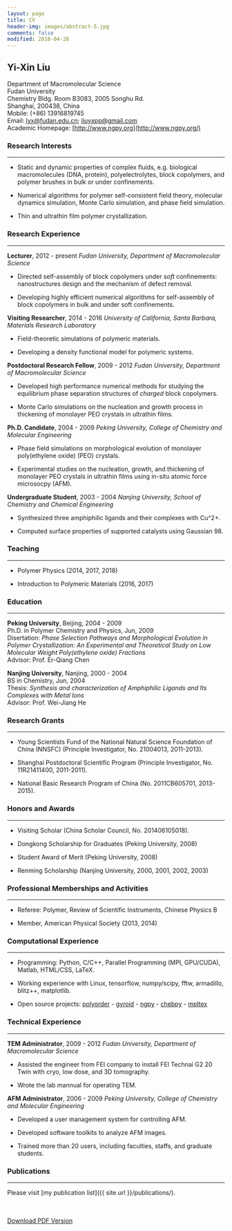 ```yaml
---
layout: page
title: CV
header-img: images/abstract-5.jpg
comments: false
modified: 2018-04-28
---
```


## Yi-Xin Liu

Department of Macromolecular Science  
Fudan University  
Chemistry Bldg. Room B3083, 2005 Songhu Rd.  
Shanghai, 200438, China  
Mobile: (+86) 13916819745  
Email: lyx@fudan.edu.cn; liuyxpp@gmail.com  
Academic Homepage: [http://www.ngpy.org](http://www.ngpy.org/)


### Research Interests
-----

- Static and dynamic properties of complex fluids, e.g. biological macromolecules (DNA, protein), polyelectrolytes, block copolymers, and polymer brushes in bulk or under confinements.

- Numerical algorithms for polymer self-consistent field theory, molecular dynamics simulation, Monte Carlo simulation, and phase field simulation.

- Thin and ultrathin film polymer crystallization.

### Research Experience
-----

**Lecturer**, 2012 - present
*Fudan University, Department of Macromolecular Science*

- Directed self-assembly of block copolymers under *soft* confinements: nanostructures design and the mechanism of defect removal.

- Developing highly efficient numerical algorithms for self-assembly of block copolymers in bulk and under soft confinements.

**Visiting Researcher**, 2014 - 2016
*University of California, Santa Barbara, Materials Research Laboratory*

- Field-theoretic simulations of polymeric materials.

- Developing a density functional model for polymeric systems. 

**Postdoctoral Research Fellow**, 2009 - 2012
*Fudan University, Department of Macromolecular Science*

- Developed high performance numerical methods for studying the equilibrium phase separation structures of *charged* block copolymers.

- Monte Carlo simulations on the nucleation and growth process in thickening of monolayer PEO crystals in ultrathin films.

**Ph.D. Candidate**, 2004 - 2009
*Peking University, College of Chemistry and Molecular Engineering*

- Phase field simulations on morphological evolution of monolayer poly(ethylene oxide) (PEO) crystals.

- Experimental studies on the nucleation, growth, and thickening of monolayer PEO crystals in ultrathin films using in-situ atomic force microsocpy (AFM).

**Undergraduate Student**, 2003 - 2004
*Nanjing University, School of Chemistry and Chemical Engineering*

- Synthesized three amphiphilic ligands and their complexes with Cu^2+.

- Computed surface properties of supported catalysts using Gaussian 98.

### Teaching
-----

- Polymer Physics (2014, 2017, 2018)

- Introduction to Polymeric Materials (2016, 2017)

### Education
-----

**Peking University**, Beijing, 2004 - 2009  
Ph.D. in Polymer Chemistry and Physics, Jun, 2009  
Disertation: *Phase Selection Pathways and Morphological Evolution in Polymer Crystallization: An Experimental and Theoretical Study on Low Molecular Weight Poly(ethylene oxide) Fractions*  
Advisor: Prof. Er-Qiang Chen

**Nanjing University**, Nanjing, 2000 - 2004  
BS in Chemistry, Jun, 2004  
Thesis: *Synthesis and characterization of Amphiphilic Ligands and Its Complexes with Metal Ions*  
Advisor: Prof. Wei-Jiang He

### Research Grants
-----

<!-- - Shanghai Pujiang Program (Principle Investigator, 2018-2020) -->

- Young Scientists Fund of the National Natural Science Foundation of China (NNSFC) (Principle Investigator, No. 21004013, 2011-2013).

- Shanghai Postdoctoral Scientific Program (Principle Investigator, No. 11R21411400, 2011-2011).

- National Basic Research Program of China (No. 2011CB605701, 2013-2015).

### Honors and Awards
-----

- Visiting Scholar (China Scholar Council, No. 201406105018).

- Dongkong Scholarship for Graduates (Peking University, 2008)

- Student Award of Merit (Peking University, 2008)

- Renming Scholarship (Nanjing University, 2000, 2001, 2002, 2003)

### Professional Memberships and Activities
-----

- Referee: Polymer, Review of Scientific Instruments, Chinese Physics B

- Member, American Physical Society (2013, 2014)

### Computational Experience
-----

- Programming: Python, C/C++, Parallel Programming (MPI, GPU/CUDA), Matlab, HTML/CSS, LaTeX.

- Working experience with Linux, tensorflow, numpy/scipy, fftw, armadillo, blitz++, matplotlib.

- Open source projects: [polyorder](https://github.com/liuyxpp/polyorder) - [gyroid](https://pypi.org/project/gyroid/) - [ngpy](https://pypi.org/project/ngpy/) - [chebpy](https://pypi.org/project/chebpy/) - [mpltex](https://pypi.org/project/mpltex/)

### Technical Experience
-----

**TEM Administrator**, 2009 - 2012
*Fudan University, Department of Macromolecular Science*

- Assisted the engineer from FEI company to install FEI Technai G2 20 Twin with cryo, low dose, and 3D tomography.

- Wrote the lab mannual for operating TEM.

**AFM Administrator**, 2006 - 2009
*Peking University, College of Chemistry and Molecular Engineering*

- Developed a user management system for controlling AFM.

- Developed software toolkits to analyze AFM images.

- Trained more than 20 users, including faculties, staffs, and graduate students.

### Publications
-----

Please visit [my publication list]({{ site.url }}/publications/).

<div markdown="0">
    <br><br>
    <a href="{{ site.url }}/downloads/CV.pdf" class="btn btn-success">Download PDF Version</a>
</div>

